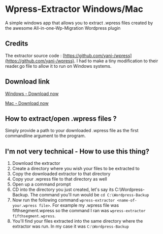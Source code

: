 # Wpress-Extractor Windows/Mac
A simple windows app that allows you to extract .wpress files created by the awesome All-in-one-Wp-Migration Wordpress plugin

## Credits
The extractor source code : [https://github.com/yani-/wpress](https://github.com/yani-/wpress). I had to make a tiny modification to their reader.go file to allow it to run on Windows systems.

## Download link
[Windows - Download now](https://github.com/fifthsegment/Wpress-Extractor/raw/master/dist/wpress-extractor.exe)

[Mac - Download now](https://github.com/fifthsegment/Wpress-Extractor/raw/master/dist/mac/wpress-extractor)

## How to extract/open .wpress files ?
Simply provide a path to your downloaded .wpress file as the first commandline argument to the program.

## I'm not very technical - How to use this thing?
1. Download the extractor 
2. Create a directory where you wish your files to be extracted to
3. Copy the downloaded extractor to that directory
4. Copy your .wpress file to that directory as well
5. Open up a command prompt
6. CD into the directory you just created, let's say its C:\Wordpress-Backup. The command you'll run would be `cd C:\Wordpress-Backup`
7. Now run the following command `wpress-extractor <name-of-your.wpress file>`. For example my .wpress file was fifthsegment.wpress so the command I ran was `wpress-extractor fifthsegment.wpress`.
8. You'll find your files extracted into the same directory where the extractor was run. In my case it was `C:\Wordpress-Backup`


